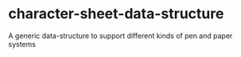 # character-sheet-data-structure
A generic data-structure to support different kinds of pen and paper systems
